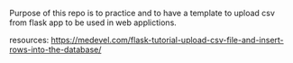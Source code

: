 Purpose of this repo is to practice and to have a template to upload csv from flask app to be used in web applictions.

resources: https://medevel.com/flask-tutorial-upload-csv-file-and-insert-rows-into-the-database/
